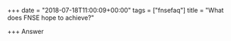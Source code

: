 +++
date = "2018-07-18T11:00:09+00:00"
tags = ["fnsefaq"]
title = "What does FNSE hope to achieve?"

+++
Answer
